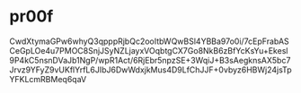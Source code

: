 # pr00f


CwdXtymaGPw6whyQ3qpppRjbQc2ooItbWQwBSl4YBBa97o0i/7cEpFrabASCeGpLOe4u7PMOC8SnjJSyNZLjayxVOqbtgCX7Go8NkB6zBfYcKsYu+Ekesl9P4kC5nsnDVaJb1NgP/wpR1Act/6RjEbr5npzSE+3WqiJ+B3sAegknsAX5bc7Jrvz9YFyZ9vUKflYrfL6JIbJ6DwWdxjkMus4D9LfChJJF+0vbyz6HBWj24jsTpYFKLcmRBMeq6qaV

